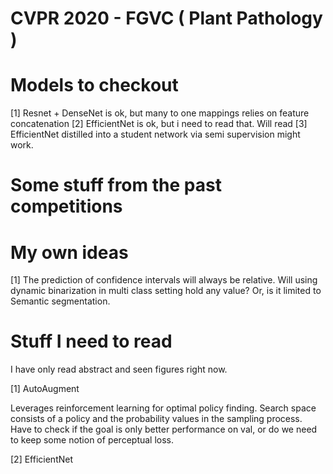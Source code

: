 # CVPR 2020 - FGVC ( Plant Pathology )


# Models to checkout

[1] Resnet + DenseNet is ok, but many to one mappings relies on feature concatenation
[2] EfficientNet is ok, but i need to read that. Will read
[3] EfficientNet distilled into a student network via semi supervision might work.


# Some stuff from the past competitions


# My own ideas
[1] The prediction of confidence intervals will always be relative. Will using dynamic
binarization in multi class setting hold any value? Or, is it limited to Semantic segmentation.


# Stuff I need to read
I  have only read abstract and seen figures right now.

[1] AutoAugment

Leverages reinforcement learning for optimal policy finding. Search space consists of a
policy and the probability values in the sampling process. Have to check if the goal is
only better performance on val, or do we need to keep some notion of perceptual loss.  

[2] EfficientNet
